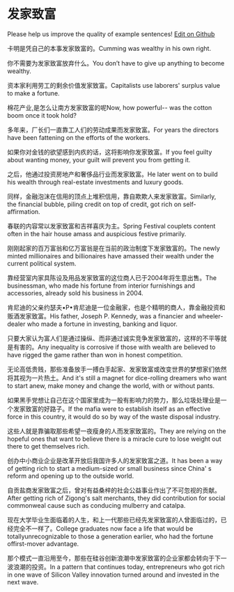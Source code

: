 # 发家致富

Please help us improve the quality of example sentences! [Edit on Github](https://github.com/jiyushe/jiyu-example-sentence-source/blob/main/chinese/fajiazhifu.md)

<p><span class="chinese">卡明是凭自己的本事发家致富的。</span><span class="english">Cumming was wealthy in his own right.</span></p>

<p><span class="chinese">你不需要为发家致富放弃什么。</span><span class="english">You don’t have to give up anything to become wealthy.</span></p>

<p><span class="chinese">资本家利用劳工的剩余价值发家致富。</span><span class="english">Capitalists use laborers' surplus value to make a fortune.</span></p>

<p><span class="chinese">棉花产业,是怎么让南方发家致富的呢</span><span class="english">Now, how powerful-- was the cotton boom once it took hold?</span></p>

<p><span class="chinese">多年来，厂长们一直靠工人们的劳动成果而发家致富。</span><span class="english">For years the directors have been fattening on the efforts of the workers.</span></p>

<p><span class="chinese">如果你对金钱的欲望感到内疚的话，这将影响你发家致富。</span><span class="english">If you feel guilty about wanting money, your guilt will prevent you from getting it.</span></p>

<p><span class="chinese">之后，他通过投资房地产和奢侈品行业而发家致富。</span><span class="english">He later went on to build his wealth through real-estate investments and luxury goods.</span></p>

<p><span class="chinese">同样，金融泡沫在信用的顶点上堆积信用，靠自欺欺人来发家致富。</span><span class="english">Similarly, the financial bubble, piling credit on top of credit, got rich on self-affirmation.</span></p>

<p><span class="chinese">春联的内容常以发家致富和吉祥喜庆为主。</span><span class="english">Spring Festival couplets content often in the hair house amass and auspicious festive primarily.</span></p>

<p><span class="chinese">刚刚起家的百万富翁和亿万富翁是在当前的政治制度下发家致富的。</span><span class="english">The newly minted millionaires and billionaires have amassed their wealth under the current political system.</span></p>

<p><span class="chinese">靠经营室内家具陈设及用品发家致富的这位商人已于2004年将生意出售。</span><span class="english">The businessman, who made his fortune from interior furnishings and accessories, already sold his business in 2004.</span></p>

<p><span class="chinese">肯尼迪的父亲约瑟夫•P•肯尼迪是一位金融家，也是个精明的商人，靠金融投资和贩酒发家致富。</span><span class="english">His father, Joseph P. Kennedy, was a financier and wheeler-dealer who made a fortune in investing, banking and liquor.</span></p>

<p><span class="chinese">只要大家认为富人们是通过操纵、而非通过诚实竞争发家致富的，这样的不平等就是有害的。</span><span class="english">Any inequality is corrosive if those with wealth are believed to have rigged the game rather than won in honest competition.</span></p>

<p><span class="chinese">无论高低贵贱，那些准备放手一搏白手起家、发家致富或改变世界的梦想家们依然将其视为一片热土。</span><span class="english">And it's still a magnet for dice-rolling dreamers who want to start anew, make money and change the world, with or without pants.</span></p>

<p><span class="chinese">如果黑手党想让自己在这个国家里成为一股有影响力的势力，那么垃圾处理业是一个发家致富的好路子。</span><span class="english">If the mafia were to establish itself as an effective force in this country, it would do so by way of the waste disposal industry.</span></p>

<p><span class="chinese">这些人就是靠骗取那些希望一夜瘦身的人而发家致富的。</span><span class="english">They are relying on the hopeful ones that want to believe there is a miracle cure to lose weight out there to get themselves rich.</span></p>

<p><span class="chinese">创办中小商业企业是改革开放后我国许多人的发家致富之道。</span><span class="english">It has been a way of getting rich to start a medium-sized or small business since China' s reform and opening up to the outside world.</span></p>

<p><span class="chinese">自贡盐商发家致富之后，曾对有益桑梓的社会公益事业作出了不可忽视的贡献。</span><span class="english">After getting rich of Zigong's salt merchants, they did contribution for social commonweal cause such as conducing mulberry and catalpa.</span></p>

<p><span class="chinese">现在大学毕业生面临着的人生，和上一代那些已经先发家致富的人曾面临过的，已经完全不一样了。</span><span class="english">College graduates now face a life that would be totallyunrecognizable to those a generation earlier, who had the fortune offirst-mover advantage.</span></p>

<p><span class="chinese">那个模式一直沿用至今，那些在硅谷创新浪潮中发家致富的企业家都会转向于下一波浪潮的投资。</span><span class="english">In a pattern that continues today, entrepreneurs who got rich in one wave of Silicon Valley innovation turned around and invested in the next wave.</span></p>

